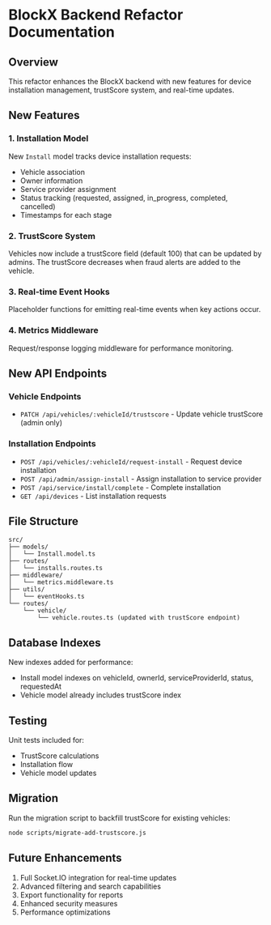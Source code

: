 # BlockX Backend Refactor Documentation

## Overview

This refactor enhances the BlockX backend with new features for device installation management, trustScore system, and real-time updates.

## New Features

### 1. Installation Model

New `Install` model tracks device installation requests:

- Vehicle association
- Owner information
- Service provider assignment
- Status tracking (requested, assigned, in_progress, completed, cancelled)
- Timestamps for each stage

### 2. TrustScore System

Vehicles now include a trustScore field (default 100) that can be updated by admins. The trustScore decreases when fraud alerts are added to the vehicle.

### 3. Real-time Event Hooks

Placeholder functions for emitting real-time events when key actions occur.

### 4. Metrics Middleware

Request/response logging middleware for performance monitoring.

## New API Endpoints

### Vehicle Endpoints
- `PATCH /api/vehicles/:vehicleId/trustscore` - Update vehicle trustScore (admin only)

### Installation Endpoints
- `POST /api/vehicles/:vehicleId/request-install` - Request device installation
- `POST /api/admin/assign-install` - Assign installation to service provider
- `POST /api/service/install/complete` - Complete installation
- `GET /api/devices` - List installation requests

## File Structure

```
src/
├── models/
│   └── Install.model.ts
├── routes/
│   └── installs.routes.ts
├── middleware/
│   └── metrics.middleware.ts
├── utils/
│   └── eventHooks.ts
└── routes/
    └── vehicle/
        └── vehicle.routes.ts (updated with trustScore endpoint)
```

## Database Indexes

New indexes added for performance:
- Install model indexes on vehicleId, ownerId, serviceProviderId, status, requestedAt
- Vehicle model already includes trustScore index

## Testing

Unit tests included for:
- TrustScore calculations
- Installation flow
- Vehicle model updates

## Migration

Run the migration script to backfill trustScore for existing vehicles:

```bash
node scripts/migrate-add-trustscore.js
```

## Future Enhancements

1. Full Socket.IO integration for real-time updates
2. Advanced filtering and search capabilities
3. Export functionality for reports
4. Enhanced security measures
5. Performance optimizations